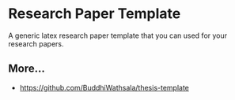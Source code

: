 # Research Paper Template
A generic latex research paper template that you can used for your research papers.

## More...
- https://github.com/BuddhiWathsala/thesis-template
